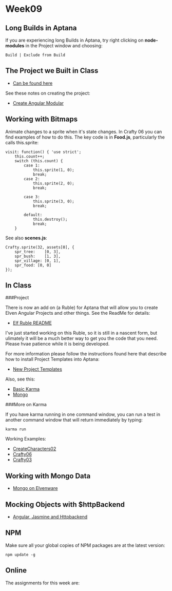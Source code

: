 Week09
======

Long Builds in Aptana
---------------------

If you are experiencing long Builds in Aptana, try right clicking on
**node-modules** in the Project window and choosing:

	Build | Exclude from Build

The Project we Built in Class
-----------------------------

- [Can be found here](https://github.com/charliecalvert/JsObjects/tree/master/JavaScript/Design/AngularModularKarma)

See these notes on creating the project:

- [Create Angular Modular](http://elvenware.com/charlie/development/web/JavaScript/Angular.html#instructions-for-the-angular-three-assignment)

Working with Bitmaps
--------------------

Animate changes to a sprite when it's state changes. In Crafty 06 you
can find examples of how to do this. The key code is in **Food.js**,
particularly the calls this.sprite:

	visit: function() { 'use strict';
		this.count++;
		switch (this.count) {
			case 1:
				this.sprite(1, 0);
				break;
			case 2:
				this.sprite(2, 0);
				break;

			case 3:
				this.sprite(3, 0);
				break;

			default:
				this.destroy();
				break;
		}

See also **scenes.js**:

	Crafty.sprite(32, assets[0], {
		spr_tree:    [0, 3],
		spr_bush:    [1, 3],
		spr_village: [0, 1],
		spr_food: [0, 0]			
	});

In Class
--------

###Project

There is now an add on (a Ruble) for Aptana that will allow you to 
create Elven Angular Projects and other things. See the ReadMe for
details:

- [Elf Ruble README](https://github.com/charliecalvert/ElfRuble/blob/master/README.md)

I've just started working on this Ruble, so it is still in a nascent 
form, but ulimately it will be a much better way to get you the code
that you need. Please hvae patience while it is being developed.

For more information please follow the instructions found here that describe how to install
Project Templates into Aptana:

- [New Project Templates](http://elvenware.com/charlie/development/web/JavaScript/Angular.html#angular-starter-projects)

Also, see this:

- [Basic Karma](https://github.com/charliecalvert/AngularKarma/blob/master/README.md)
- [Mongo](https://github.com/charliecalvert/AngularMongoBootstrapTest/blob/master/README.md)

###More on Karma

If you have karma running in one command window, you can run a test in another 
command window that will return immediately  by typing:

	karma run

Working Examples:

- [CreateCharacters02](https://github.com/charliecalvert/JsObjects/tree/master/JavaScript/Games/CharacterCreate02)
- [Crafty06](https://github.com/charliecalvert/JsObjects/tree/master/JavaScript/Games/Crafty06)
- [Crafty03](https://github.com/charliecalvert/JsObjects/tree/master/JavaScript/Games/Crafty03)

Working with Mongo Data
-----------------------

- [Mongo on Elvenware](http://elvenware.com/charlie/development/database/NoSql/MongoDb.html)

Mocking Objects with $httpBackend
---------------

- [Angular, Jasmine and Httpbackend](http://www.elvenware.com/charlie/development/web/JavaScript/Angular.html#mocking-objects-with-httpbackend)

NPM
---

Make sure all your global copies of NPM packages are at the latest
version:

	npm update -g 

Online
------

The assignments for this week are:





